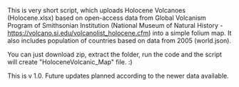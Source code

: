 This is very short script, which uploads Holocene Volcanoes (Holocene.xlsx) 
based on open-access data from Global Volcanism Program of Smithsonian Institution (National Museum of Natural History - https://volcano.si.edu/volcanolist_holocene.cfm)
into a simple folium map. It also includes population of countries based on data from 2005 (world.json).

You can just download zip, extract the folder, run the code and the script will create "HoloceneVolcanic_Map" file. :)

This is v 1.0. Future updates planned according to the newer data available.
